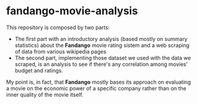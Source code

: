 # fandango-movie-analysis

This repository is composed by two parts:
* The first part with an introductory analysis (based mostly on summary statistics) about the **Fandango** movie rating sistem and a web scraping of data from various wikipedia pages
* The second part, implementing those dataset we used with the data we scraped, is an analysis to see if there's any correlation among movies' budget and ratings.

My point is, in fact, that **Fandango** mostly bases its approach on evaluating a movie on the economic power of a specific company rather than on the inner quality of the movie itself.
